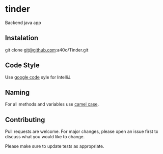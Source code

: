 # tinder
Backend java app

## Instalation

git clone git@github.com:a40o/Tinder.git


## Code Style
Use [google code](https://plugins.jetbrains.com/plugin/8527-google-java-format) syle for IntelliJ.

## Naming
For all methods and variables use [camel case](https://www.javatpoint.com/camel-case-in-java).

## Contributing

Pull requests are welcome. For major changes, please open an issue first
to discuss what you would like to change.

Please make sure to update tests as appropriate.
